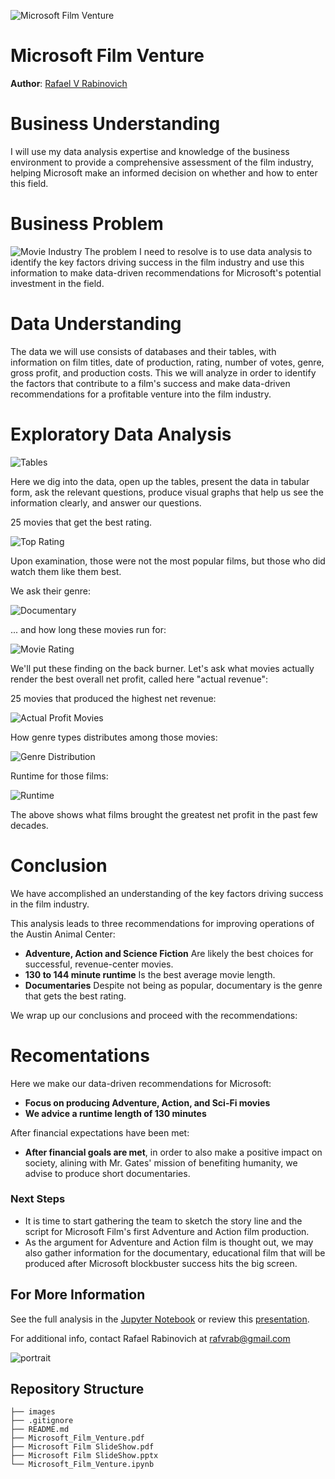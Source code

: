 ![Microsoft Film Venture](./images/project_banner.jpg)

# Microsoft Film Venture

**Author**: [Rafael V Rabinovich](mailto:rafvrab@gmail.com)

# Business Understanding

I will use my data analysis expertise and knowledge of the business environment to provide a comprehensive assessment of the film industry, helping Microsoft make an informed decision on whether and how to enter this field.


# Business Problem

<img src="images/movieindustry.jpg" alt="Movie Industry">
The problem I need to resolve is to use data analysis to identify the key factors driving success in the film industry and use this information to make data-driven recommendations for Microsoft's potential investment in the field.

# Data Understanding

The data we will use consists of databases and their tables, with information on film titles, date of production, rating, number of votes, genre, gross profit, and production costs. This we will analyze in order to identify the factors that contribute to a film's success and make data-driven recommendations for a profitable venture into the film industry.

# Exploratory Data Analysis

<img src="images/tables_1.jpg" alt="Tables">

Here we dig into the data, open up the tables, present the data in tabular form, ask the relevant questions, produce visual graphs that help us see the information clearly, and answer our questions.

25 movies that get the best rating.

<img src="images/top_rating.jpg" alt="Top Rating">

Upon examination, those were not the most popular films, but those who did watch them like them best.  

We ask their genre:

<img src="images/documentary.jpg" alt="Documentary">

... and how long these movies run for:

<img src="images/doc_rt.jpg" alt="Movie Rating">

We'll put these finding on the back burner.  Let's ask what movies actually render the best overall net profit, called here "actual revenue":

25 movies that produced the highest net revenue:

<img src="images/act_rev.jpg" alt="Actual Profit Movies">

How genre types distributes among those movies:

<img src="images/genre_dist.jpg" alt="Genre Distribution">

Runtime for those films:

<img src="images/runtime.jpg" alt="Runtime">

The above shows what films brought the greatest net profit in the past few decades.



# Conclusion

We have accomplished an understanding of the key factors driving success in the film industry. 

This analysis leads to three recommendations for improving operations of the Austin Animal Center:

- **Adventure, Action and Science Fiction** Are likely the best choices for successful, revenue-center movies.
- **130 to 144 minute runtime** Is the best average movie length.
- **Documentaries** Despite not being as popular, documentary is the genre that gets the best rating.

We wrap up our conclusions and proceed with the recommendations:

# Recomentations

Here we make our data-driven recommendations for Microsoft:

- **Focus on producing Adventure, Action, and Sci-Fi movies**
- **We advice a runtime length of 130 minutes**

After financial expectations have been met:
    
- **After financial goals are met**, in order to also make a positive impact on society, alining with Mr. Gates' mission of benefiting humanity, we advise to produce short documentaries.

### Next Steps

- It is time to start gathering the team to sketch the story line and the script for Microsoft Film's first Adventure and Action film production.
- As the argument for Adventure and Action film is thought out, we may also gather information for the documentary, educational film that will be produced after Microsoft blockbuster success hits the big screen.


## For More Information

See the full analysis in the [Jupyter Notebook](./Notebook.ipynb) or review this [presentation](./Notebook.pdf).

For additional info, contact Rafael Rabinovich at [rafvrab@gmail.com](mailto:rafvrab@gmail.com)

![portrait](/images/raf_port.jpg)

## Repository Structure

```
├── images
├── .gitignore
├── README.md
├── Microsoft_Film_Venture.pdf
├── Microsoft Film SlideShow.pdf
├── Microsoft Film SlideShow.pptx
└── Microsoft_Film_Venture.ipynb
```
